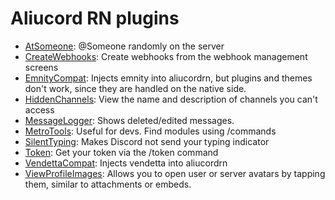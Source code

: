 # Aliucord RN plugins

- [AtSomeone](https://github.com/c10udburst-discord/Aliucord-RightNow-Plugins/blob/builds/AtSomeone.zip?raw=true): @Someone randomly on the server
- [CreateWebhooks](https://github.com/c10udburst-discord/Aliucord-RightNow-Plugins/blob/builds/CreateWebhooks.zip?raw=true): Create webhooks from the webhook management screens
- [EmnityCompat](https://github.com/c10udburst-discord/Aliucord-RightNow-Plugins/blob/builds/EmnityCompat.zip?raw=true): Injects emnity into aliucordrn, but plugins and themes don't work, since they are handled on the native side.
- [HiddenChannels](https://github.com/c10udburst-discord/Aliucord-RightNow-Plugins/blob/builds/HiddenChannels.zip?raw=true): View the name and description of channels you can't access
- [MessageLogger](https://github.com/c10udburst-discord/Aliucord-RightNow-Plugins/blob/builds/MessageLogger.zip?raw=true): Shows deleted/edited messages.
- [MetroTools](https://github.com/c10udburst-discord/Aliucord-RightNow-Plugins/blob/builds/MetroTools.zip?raw=true): Useful for devs. Find modules using /commands
- [SilentTyping](https://github.com/c10udburst-discord/Aliucord-RightNow-Plugins/blob/builds/SilentTyping.zip?raw=true): Makes Discord not send your typing indicator
- [Token](https://github.com/c10udburst-discord/Aliucord-RightNow-Plugins/blob/builds/Token.zip?raw=true): Get your token via the /token command
- [VendettaCompat](https://github.com/c10udburst-discord/Aliucord-RightNow-Plugins/blob/builds/VendettaCompat.zip?raw=true): Injects vendetta into aliucordrn
- [ViewProfileImages](https://github.com/c10udburst-discord/Aliucord-RightNow-Plugins/blob/builds/ViewProfileImages.zip?raw=true): Allows you to open user or server avatars by tapping them, similar to attachments or embeds.
